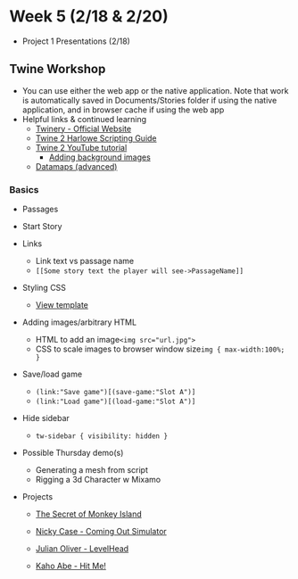 # Week 5 (2/18 & 2/20)

+ Project 1 Presentations (2/18)

## Twine Workshop
+ You can use either the web app or the native application. Note that work is automatically saved in Documents/Stories folder if using the native application, and in browser cache if using the web app
+ Helpful links & continued learning
  + [Twinery - Official Website](https://twinery.org/)
  + [Twine 2 Harlowe Scripting Guide](https://twine2.neocities.org/)
  + [Twine 2 YouTube tutorial](https://www.youtube.com/watch?v=iKFZhIHD7Xk)
    + [Adding background images](https://www.youtube.com/watch?v=T2xl9JaGqpM)
  + [Datamaps (advanced)](https://www.youtube.com/watch?v=NZroyIYTk2k&list=PLFgjYYTq6xyjBtXJTvEaBTVUWxirY6q24)

### Basics
+ Passages
+ Start Story
+ Links
  + Link text vs passage name
  + ```[[Some story text the player will see->PassageName]]```
+ Styling CSS
  + [View template](twine.css)
+ Adding images/arbitrary HTML
  + HTML to add an image```<img src="url.jpg">```
  + CSS to scale images to browser window size```img { max-width:100%; }```
+ Save/load game
  + ```(link:"Save game")[(save-game:"Slot A")]```
  + ```(link:"Load game")[(load-game:"Slot A")]```
+ Hide sidebar
  + ```tw-sidebar { visibility: hidden }```

+ Possible Thursday demo(s)
  + Generating a mesh from script
  + Rigging a 3d Character w Mixamo

+ Projects
  + [The Secret of Monkey Island](https://playclassic.games/games/point-n-click-adventure-dos-games-online/play-secret-monkey-island-online/)
  + [Nicky Case - Coming Out Simulator](https://ncase.itch.io/coming-out-simulator-2014)

  + [Julian Oliver - LevelHead](https://vimeo.com/1320756)
  + [Kaho Abe - Hit Me!](https://kahoabe.net/portfolio/hit-me/)
